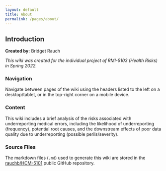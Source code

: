 ```yaml
---
layout: default
title: About
permalink: /pages/about/
---
```


## Introduction

**Created by:** Bridget Rauch  

*This wiki was created for the individual project of RMI-5103 (Health Risks) in Spring 2022.*  

### Navigation

Navigate between pages of the wiki using the headers listed to the left on a desktop/tablet, or in the top-right corner on a mobile device.

### Content

This wiki includes a brief analysis of the risks associated with underreporting medical errors, including the likelihood of underreporting (frequency), potential root causes, and the downstream effects of poor data quality due to underreporting (possible perils/severity).

### Source Files
The markdown files (`.md`) used to generate this wiki are stored in the  [rauchb/HCM-5101](https://github.com/rauchb/HCM-5101) public GitHub repository. 